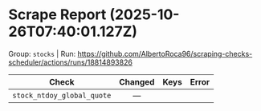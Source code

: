 # Scrape Report (2025-10-26T07:40:01.127Z)

Group: `stocks`  |  Run: https://github.com/AlbertoRoca96/scraping-checks-scheduler/actions/runs/18814893826

| Check | Changed | Keys | Error |
|---|:---:|:--|:--|
| `stock_ntdoy_global_quote` | — |  |  |

